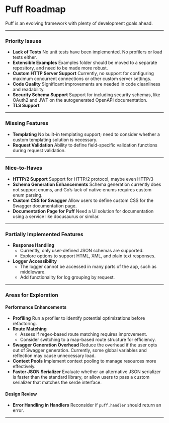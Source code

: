 # Puff Roadmap

Puff is an evolving framework with plenty of development goals ahead.

---

### Priority Issues
- **Lack of Tests**
  No unit tests have been implemented. No profilers or load tests either.
- **Extensible Examples**
  Examples folder should be moved to a separate repository, and need to be made more robust.
- **Custom HTTP Server Support**
  Currently, no support for configuring maximum concurrent connections or other custom server settings.
- **Code Quality**
  Significant improvements are needed in code cleanliness and readability.
- **Security Schema Support**
  Support for including security schemas, like OAuth2 and JWT on the autogenerated OpenAPI documentation.
- **TLS Support**


---

### Missing Features
- **Templating**
  No built-in templating support; need to consider whether a custom templating solution is necessary.
- **Request Validation**
  Ability to define field-specific validation functions during request validation.

---

### Nice-to-Haves
- **HTTP/2 Support**
  Support for HTTP/2 protocol, maybe even HTTP/3
- **Schema Generation Enhancements**
  Schema generation currently does not support enums, and Go’s lack of native enums requires custom enum parsing.
- **Custom CSS for Swagger**
  Allow users to define custom CSS for the Swagger documentation page.
- **Documentation Page for Puff**
  Need a UI solution for documentation using a service like docusaurus or similar.

---

### Partially Implemented Features
- **Response Handling**
  - Currently, only user-defined JSON schemas are supported.
  - Explore options to support HTML, XML, and plain text responses.
- **Logger Accessibility**
  - The logger cannot be accessed in many parts of the app, such as middleware.
  - Add functionality for log grouping by request.

---

### Areas for Exploration

#### Performance Enhancements
- **Profiling**
  Run a profiler to identify potential optimizations before refactoring.
- **Route Matching**
  - Assess if regex-based route matching requires improvement.
  - Consider switching to a map-based route structure for efficiency.
- **Swagger Generation Overhead**
  Reduce the overhead if the user opts out of Swagger generation. Currently, some global variables and reflection may cause unnecessary load.
- **Context Pools**
  Implement context pooling to manage resources more effectively.
- **Faster JSON Serializer**
  Evaluate whether an alternative JSON serializer is faster than the standard library, or allow users to pass a custom serializer that matches the serde interface.

#### Design Review
- **Error Handling in Handlers**
  Reconsider if `puff.handler` should return an error.
---
